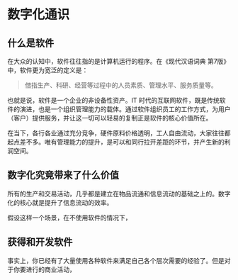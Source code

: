 # 数字化通识

## 什么是软件

在大众的认知中，软件往往指的是计算机运行的程序。在《现代汉语词典 第7版》中，软件更为宽泛的定义是：

> 借指生产、科研、经营等过程中的人员素质、管理水平、服务质量等。

也就是说，软件是一个企业的非设备性资产。IT 时代的互联网软件，既是传统软件的演进，也是一个组织管理能力的载体。通过软件组织员工的工作方式，为用户（客户）提供服务，并让这一切可以轻易的复制正是软件的核心价值所在。

在当下，各行各业通过充分竞争，硬件原料价格透明，工人自由流动，大家往往都起点差不多。唯有管理能力的提升，是可以和同行拉开差距的环节，并产生新的利润空间。

## 数字化究竟带来了什么价值

所有的生产和交易活动，几乎都是建立在物品流通和信息流动的基础之上的。数字化的核心就是提升了信息流动的效率。

假设这样一个场景，在不使用软件的情况下，

## 获得和开发软件

事实上，你已经有了大量使用各种软件来满足自己各个层次需要的经验了。但是对于你要进行的商业活动，




